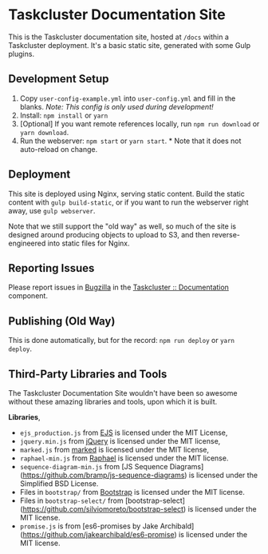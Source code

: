 # Taskcluster Documentation Site


This is the Taskcluster documentation site, hosted at `/docs` within a Taskcluster deployment.
It's a basic static site, generated with some Gulp plugins.

Development Setup
-----------------

  1. Copy `user-config-example.yml` into `user-config.yml` and fill in the blanks. _Note: This config is only used during development!_
  2. Install: `npm install` or `yarn`
  3. [Optional] If you want remote references locally, run `npm run download` or `yarn download`.
  4. Run the webserver: `npm start` or `yarn start`.
    * Note that it does not auto-reload on change.

Deployment
----------

This site is deployed using Nginx, serving static content. Build the static
content with `gulp build-static`, or if you want to run the webserver right
away, use `gulp webserver`.

Note that we still support the "old way" as well, so much of the site is
designed around producing objects to upload to S3, and then reverse-engineered
into static files for Nginx.

Reporting Issues
----------------

Please report issues in [Bugzilla](https://bugzilla.mozilla.org) in
the [Taskcluster :: Documentation](https://bugzilla.mozilla.org/enter_bug.cgi?assigned_to=nobody%40mozilla.org&bug_file_loc=http%3A%2F%2F&bug_ignored=0&bug_severity=normal&bug_status=NEW&cf_fx_iteration=---&cf_fx_points=---&component=Documentation&contenttypemethod=autodetect&contenttypeselection=text%2Fplain&defined_groups=1&flag_type-37=X&flag_type-4=X&flag_type-607=X&flag_type-787=X&flag_type-800=X&flag_type-803=X&form_name=enter_bug&maketemplate=Remember%20values%20as%20bookmarkable%20template&op_sys=Unspecified&priority=--&product=Taskcluster&rep_platform=Unspecified&target_milestone=---&version=unspecified)
component.

Publishing (Old Way)
--------------------

This is done automatically, but for the record: `npm run deploy` or `yarn deploy`.

Third-Party Libraries and Tools
-------------------------------
The Taskcluster Documentation Site wouldn't have been so awesome without these
amazing libraries and tools, upon which it is built.

**Libraries**,

 * `ejs_production.js` from [EJS](http://embeddedjs.com/) is licensed under the
   MIT License,
 * `jquery.min.js` from [jQuery](https://jquery.org) is licensed under the MIT
   license,
 * `marked.js` from [marked](https://github.com/chjj/marked) is licensed under
   the MIT license,
 * `raphael-min.js` from [Raphael](http://raphaeljs.com/) is licensed under
   the MIT license.
 * `sequence-diagram-min.js` from [JS Sequence Diagrams]
   (https://github.com/bramp/js-sequence-diagrams) is licensed under the
   Simplified BSD License.
 * Files in `bootstrap/` from [Bootstrap](http://getbootstrap.com/) is licensed
   under the MIT license.
 * Files in `bootstrap-select/` from [bootstrap-select]
   (https://github.com/silviomoreto/bootstrap-select) is licensed under the
   MIT license.
 * `promise.js` is from [es6-promises by Jake Archibald]
   (https://github.com/jakearchibald/es6-promise) is licensed under the MIT
   license.
